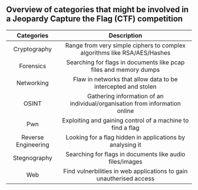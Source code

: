 ## Overview of categories that might be involved in a Jeopardy Capture the Flag (CTF) competition
|Categories|Description|
|:---:|:---:|
|Cryptography|Range from very simple ciphers to complex algorithms like RSA/AES/Hashes|
|Forensics|Searching for flags in documents like pcap files and memory dumps|
|Networking|Flaw in networks that allow data to be intercepted and stolen|
|OSINT|Gathering information of an individual/organisation from information online|
|Pwn|Exploiting and gaining control of a machine to find a flag|
|Reverse Engineering|Looking for a flag hidden in applications by analysing it|
|Stegnography|Searching for flags in documents like audio files/images|
|Web|Find vulnerbilities in web applications to gain unautherised access|
